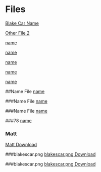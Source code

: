 # Files
[Blake Car Name](files/blakescar.png)

[Other File 2](files/blakescar.png)

[name](hello)

[name](hello)

[name](hello)

[name](hello)

[name](hello)

##Name File
[name](hello)

###Name File
[name](hello)

###Name File
[name](hello)

###78
[name](hello)

### Matt

[Matt Download](hello)

###blakescar.png
[blakescar.png Download](hello)

###blakescar.png
[blakescar.png Download](blakescar.png)

